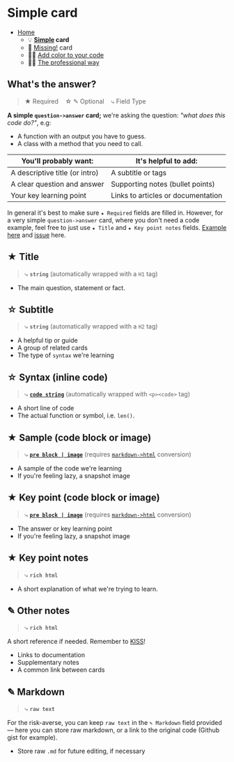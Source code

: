 # Simple card

- [Home](../../../README.md)
    + 💡 **[Simple](../simple/index.md) card**
    + 🔎 [Missing!](../missing/index.md) card
    + 🧑‍🎨 [Add color to your code](../highlight/index.md)
    + 🧑‍🎓 [The professional way](../advanced/index.md)


## What's the answer?

> ★ Required  &nbsp;&nbsp;&nbsp;☆ ✎ Optional &nbsp;&nbsp;&nbsp;⤷ Field Type

**A simple `question->answer` card;** we're asking the question: _"what does this code do?"_, e.g:

- A function with an output you have to guess.
- A class with a method that you need to call.

| You'll probably want: | It's helpful to add: |
| --------------------- | ------------------------------ |
| A descriptive title (or intro) | A subtitle or tags |
| A clear question and answer | Supporting notes (bullet points) |
| Your key learning point | Links to articles or documentation |

In general it's best to make sure `★ Required` fields are filled in. However, for a very simple `question->answer` card, where you don't need a code example, feel free to just use `★ Title` and `★ Key point notes` fields. [Example here](https://codepen.io/testuser-247585903/pen/yLwgBgp) and [issue](https://github.com/badlydrawnrob/anki/issues/46) here.


## ★ Title

> ⤷ **`string`** (automatically wrapped with a `H1` tag)

- The main question, statement or fact.


## ☆ Subtitle

> ⤷ **`string`** (automatically wrapped with a `H2` tag)

- A helpful tip or guide
- A group of related cards
- The type of `syntax` we're learning


## ☆ Syntax (inline code)

> ⤷ **[`code string`](../highlight/index.md#basic-syntax-highlighting)**
>    (automatically wrapped with `<p><code>` tag)

- A short line of code
- The actual function or symbol, i.e. `len()`.


## ★ Sample (code block or image)

> ⤷ **[`pre block | image`](../highlight/index.md#full-syntax-highlighting)**
>    (requires [`markdown->html`](../highlight/index.md#full-syntax-highlighting) conversion)

- A sample of the code we're learning
- If you're feeling lazy, a snapshot image


## ★ Key point (code block or image)

> ⤷ **[`pre block | image`](../highlight/index.md#full-syntax-highlighting)**
>     (requires [`markdown->html`](../highlight/index.md#full-syntax-highlighting) conversion)

- The answer or key learning point
- If you're feeling lazy, a snapshot image


## ★ Key point notes

> ⤷ **`rich html`**

- A short explanation of what we're trying to learn.


## ✎ Other notes

> ⤷ **`rich html`**

A short reference if needed. Remember to [KISS](../../../#keep-it-simple-stupid)!

- Links to documentation
- Supplementary notes
- A common link between cards


## ✎ Markdown

> ⤷ **`raw text`**

For the risk-averse, you can keep `raw text` in the `✎ Markdown` field provided — here you can store raw markdown, or a link to the original code (Github gist for example).

- Store raw `.md` for future editing, if necessary
